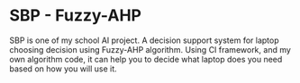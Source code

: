 # SBP - Fuzzy-AHP
SBP is one of my school AI project. A decision support system for laptop choosing decision using Fuzzy-AHP algorithm. Using CI framework, and my own algorithm code, it can help you to decide what laptop does you need based on how you will use it.
